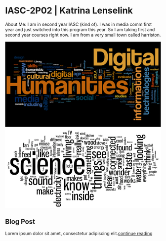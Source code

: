 # IASC-2P02 | Katrina Lenselink

About Me: 
I am in second year IASC (kind of). I was in media comm first year and just switched into this program this year. So I am taking first and second year courses right now. I am from a very small town called harriston.  

![](images/digital_humanities_wordle.png) ![](images/science_wordle.png)

## Blog Post 

Lorem ipsum dolor sit amet, consectetur adipiscing elit.[continue reading](blog)
